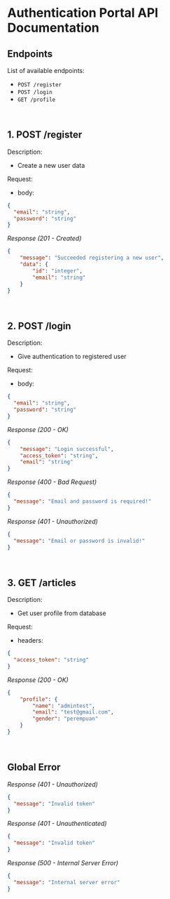 # Authentication Portal API Documentation

## Endpoints

List of available endpoints:

- `POST /register`
- `POST /login`
- `GET /profile`

&nbsp;

## 1. POST /register

Description:

- Create a new user data

Request:

- body:

```json
{
  "email": "string",
  "password": "string"
}
```

_Response (201 - Created)_

```json
{
    "message": "Succeeded registering a new user",
    "data": {
        "id": "integer",
        "email": "string"
    }
}
```

&nbsp;

## 2. POST /login

Description:

- Give authentication to registered user

Request:

- body:

```json
{
  "email": "string",
  "password": "string"
}
```

_Response (200 - OK)_

```json
{
    "message": "Login successful",
    "access_token": "string",
    "email": "string"
}
```

_Response (400 - Bad Request)_

```json
{
  "message": "Email and password is required!"
}
```

_Response (401 - Unauthorized)_

```json
{
  "message": "Email or password is invalid!"
}
```

&nbsp;

## 3. GET /articles

Description:

- Get user profile from database

Request:

- headers:

```json
{
  "access_token": "string"
}
```

_Response (200 - OK)_

```json
{
    "profile": {
        "name": "admintest",
        "email": "test@gmail.com",
        "gender": "perempuan"
    }
}
```

&nbsp;

## Global Error

_Response (401 - Unauthorized)_

```json
{
  "message": "Invalid token"
}
```

_Response (401 - Unauthenticated)_

```json
{
  "message": "Invalid token"
}
```

_Response (500 - Internal Server Error)_

```json
{
  "message": "Internal server error"
}
```
